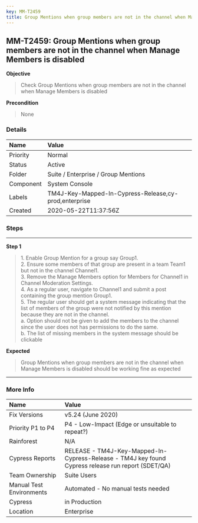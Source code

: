 ```yaml
---
key: MM-T2459
title: Group Mentions when group members are not in the channel when Manage Members is disabled
---
```


## MM-T2459: Group Mentions when group members are not in the channel when Manage Members is disabled

**Objective**

> <article>Check Group Mentions when group members are not in the channel when Manage Members is disabled</article>

**Precondition**

> <article>None</article>

### Details

| Name      | Value                                                 |
| :-------- | :---------------------------------------------------- |
| Priority  | Normal                                                |
| Status    | Active                                                |
| Folder    | Suite / Enterprise / Group Mentions                   |
| Component | System Console                                        |
| Labels    | TM4J-Key-Mapped-In-Cypress-Release,cy-prod,enterprise |
| Created   | 2020-05-22T11:37:56Z                                  |

### Steps

<hr/>

**Step 1**

> <article>1. Enable Group Mention for a group say Group1.<br />    2. Ensure some members of that group are present in a team Team1 but not in the channel Channel1. <br />    3. Remove the Manage Members option for Members for Channel1 in Channel Moderation Settings. <br />    4. As a regular user, navigate to Channel1 and submit a post containing the group mention Group1. <br />    5. The regular user should get a system message indicating that the list of members of the group were not notified by this mention because they are not in the channel. <br />        a. Option should not be given to add the members to the channel since the user does not has permissions to do the same. <br />        b. The list of missing members in the system message should be clickable</article>

**Expected**

> <article>Group Mentions when group members are not in the channel when Manage Members is disabled should be working fine as expected</article>

<hr/>

### More Info

| Name                     | Value                                                                                              |
| :----------------------- | :------------------------------------------------------------------------------------------------- |
| Fix Versions             | v5.24 (June 2020)                                                                                  |
| Priority P1 to P4        | P4 - Low-Impact (Edge or unsuitable to repeat?)                                                    |
| Rainforest               | N/A                                                                                                |
| Cypress Reports          | RELEASE - TM4J-Key-Mapped-In-Cypress-Release - TM4J key found Cypress release run report (SDET/QA) |
| Team Ownership           | Suite Users                                                                                        |
| Manual Test Environments | Automated - No manual tests needed                                                                 |
| Cypress                  | in Production                                                                                      |
| Location                 | Enterprise                                                                                         |
